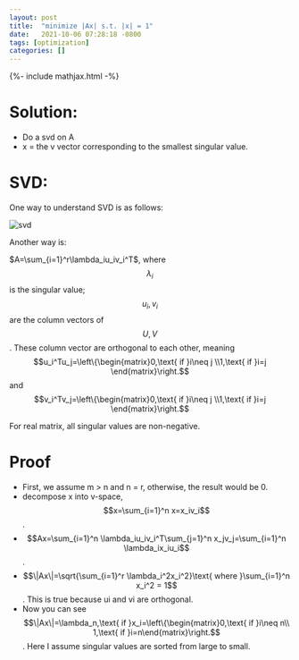 ```yaml
---
layout: post
title:  "minimize |Ax| s.t. |x| = 1"
date:   2021-10-06 07:28:18 -0800
tags: [optimization]
categories: []
---
```

{%- include mathjax.html -%}

# Solution:
- Do a svd on A
- x = the v vector corresponding to the smallest singular value.

# SVD:
One way to understand SVD is as follows:

![svd](https://upload.wikimedia.org/wikipedia/commons/thumb/c/c8/Singular_value_decomposition_visualisation.svg/800px-Singular_value_decomposition_visualisation.svg.png)

Another way is:

$A=\sum_{i=1}^r\lambda_iu_iv_i^T$, where $$\lambda_i$$ is the singular value; $$u_i, v_i$$ are the column vectors of $$U, V$$. These column vector are orthogonal to each other, meaning $$u_i^Tu_j=\left\{\begin{matrix}0,\text{ if }i\neq j \\1,\text{ if }i=j \end{matrix}\right.$$ and $$v_i^Tv_j=\left\{\begin{matrix}0,\text{ if }i\neq j \\1,\text{ if }i=j \end{matrix}\right.$$

For real matrix, all singular values are non-negative.

# Proof
- First, we assume m > n and n = r, otherwise, the result would be 0.
- decompose x into v-space, $$x=\sum_{i=1}^n x=x_iv_i$$.
- $$Ax=\sum_{i=1}^n \lambda_iu_iv_i^T\sum_{j=1}^n x_jv_j=\sum_{i=1}^n \lambda_ix_iu_i$$.
- $$\|Ax\|=\sqrt{\sum_{i=1}^r \lambda_i^2x_i^2}\text{ where }\sum_{i=1}^n x_i^2 = 1$$. This is true because ui and vi are orthogonal.
- Now you can see $$\|Ax\|=\lambda_n,\text{ if }x_i=\left\{\begin{matrix}0,\text{ if }i\neq n\\ 1,\text{ if }i=n\end{matrix}\right.$$. Here I assume singular values are sorted from large to small.


